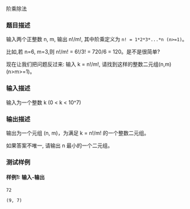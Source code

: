 阶乘除法

### 题目描述

输入两个正整数 n, m, 输出 n!/m!, 其中阶乘定义为 `n! = 1*2*3*...*n (n>=1)`。

比如,若 n=6, m=3,则 n!/m! = 6!/3! = 720/6 = 120。是不是很简单?

现在让我们把问题反过来: 输入 k = n!/m!, 请找到这样的整数二元组(n,m) (n>m>=1)。

### 输入描述

输入为一个整数 k (0 < k < 10^7)

### 输出描述

输出为一个元组 (n, m)，为满足 k = n!/m! 的一个整数二元组。 

如果答案不唯一, 请输出 n 最小的一个二元组。

### 测试样例

#### 样例1: 输入-输出

```
72
```

```
(9, 7)
```

